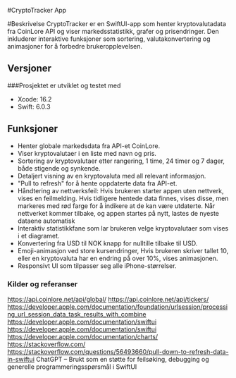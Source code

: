 
#CryptoTracker App

#Beskrivelse
CryptoTracker er en SwiftUI-app som henter kryptovalutadata fra CoinLore API og viser markedsstatistikk, grafer og prisendringer. Den inkluderer interaktive funksjoner som sortering, valutakonvertering og animasjoner for å forbedre brukeropplevelsen.

## Versjoner
###Prosjektet er utviklet og testet med
- Xcode: 16.2
- Swift: 6.0.3




## Funksjoner
- Henter globale markedsdata fra API-et CoinLore.
- Viser kryptovalutaer i en liste med navn og pris.
- Sortering av kryptovalutaer etter rangering, 1 time, 24 timer og 7 dager, både stigende og synkende.
- Detaljert visning av en kryptovaluta med all relevant informasjon.
- "Pull to refresh" for å hente oppdaterte data fra API-et.
- Håndtering av nettverksfeil: Hvis brukeren starter appen uten nettverk, vises en feilmelding. Hvis tidligere hentede data finnes, vises disse, men markeres med rød farge for å indikere at de kan være utdaterte. Når nettverket kommer tilbake, og appen startes på nytt, lastes de nyeste dataene automatisk
- Interaktiv statistikkfane som lar brukeren velge kryptovalutaer som vises i et diagramet.
- Konvertering fra USD til NOK knapp for nulltille tilbake til USD.
- Emoji-animasjon ved store kursendringer, Hvis brukeren skriver tallet 10, eller en kryptovaluta har en endring på over 10%, vises animasjonen.
- Responsivt UI som tilpasser seg alle iPhone-størrelser.



### Kilder og referanser
 https://api.coinlore.net/api/global/
 https://api.coinlore.net/api/tickers/ 
 https://developer.apple.com/documentation/foundation/urlsession/processing_url_session_data_task_results_with_combine
 https://developer.apple.com/documentation/swiftui
 https://developer.apple.com/documentation/swiftui
 https://developer.apple.com/documentation/charts/
 https://stackoverflow.com/
 https://stackoverflow.com/questions/56493660/pull-down-to-refresh-data-in-swiftui
 ChatGPT – Brukt som en støtte for feilsøking, debugging og generelle programmeringsspørsmål i SwiftUI


